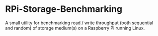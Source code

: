 # RPi-Storage-Benchmarking
A small utility for benchmarking read / write throughput (both sequential and random) of storage medium(s) on a Raspberry Pi running Linux.
